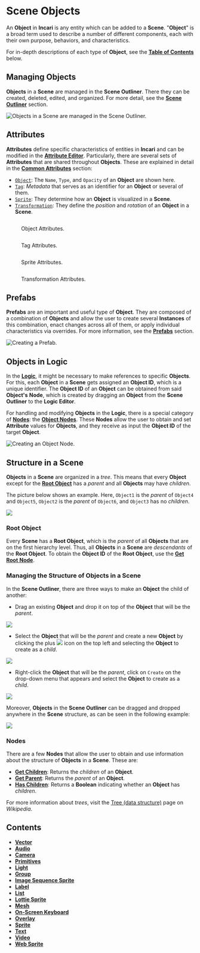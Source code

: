 # Scene Objects

An **Object** in **Incari** is any entity which can be added to a **Scene**. "**Object**" is a broad term used to describe a number of different components, each with their own purpose, behaviors, and characteristics.

For in-depth descriptions of each type of **Object**, see the [**Table of Contents**](./#contents) below.

## Managing Objects

**Objects** in a **Scene** are managed in the **Scene Outliner**. There they can be created, deleted, edited, and organized. For more detail, see the [**Scene Outliner**](../../modules/scene-outliner.md) section.

![Objects in a Scene are managed in the Scene Outliner.](../../.gitbook/assets/scene-outliner2.png)

## Attributes

**Attributes** define specific characteristics of entities in **Incari** and can be modified in the [**Attribute Editor**](../../modules/attribute-editor.md). Particularly, there are several sets of **Attributes** that are shared throughout **Objects**. These are explained in detail in the [**Common Attributes**](../attributes/common-attributes/) section:

* [`Object`](../attributes/common-attributes/object.md): The `Name`, `Type`, and `Opacity` of an **Object** are shown here.
* [`Tag`](../attributes/common-attributes/tag.md): _Metadata_ that serves as an identifier for an **Object** or several of them.
* [`Sprite`](../attributes/common-attributes/sprite.md): They determine how an **Object** is visualized in a **Scene**.
* [`Transformation`](../attributes/common-attributes/transformation/): They define the _position_ and _rotation_ of an **Object** in a **Scene**.

<div>

<figure><img src="../../.gitbook/assets/attri-object.png" alt=""><figcaption><p>Object Attributes.</p></figcaption></figure>

 

<figure><img src="../../.gitbook/assets/attri-tag.png" alt=""><figcaption><p>Tag Attributes.</p></figcaption></figure>

</div>

<div>

<figure><img src="../../.gitbook/assets/attri-sprite.png" alt=""><figcaption><p>Sprite Attributes.</p></figcaption></figure>

 

<figure><img src="../../.gitbook/assets/attri-transformation.png" alt=""><figcaption><p>Transformation Attributes.</p></figcaption></figure>

</div>

## Prefabs

**Prefabs** are an important and useful type of **Object**. They are composed of a combination of **Objects** and allow the user to create several **Instances** of this combination, enact changes across all of them, or apply individual characteristics via overrides. For more information, see the [**Prefabs**](../prefabs/) section.

![Creating a Prefab.](../../.gitbook/assets/prefabs1.gif)

## Objects in Logic

In the [**Logic**](../../modules/logic-editor.md), it might be necessary to make references to specific **Objects**. For this, each **Object** in a **Scene** gets assigned an **Object ID**, which is a unique identifier. The **Object ID** of an **Object** can be obtained from said **Object's** **Node**, which is created by dragging an **Object** from the **Scene Outliner** to the **Logic Editor**.

For handling and modifying **Objects** in the **Logic**, there is a special category of [**Nodes**](../../modules/logic-editor.md#nodes): the [**Object Nodes**](../../toolbox/incari/object/). These **Nodes** allow the user to obtain and set **Attribute** values for **Objects**, and they receive as input the **Object ID** of the target **Object**.

![Creating an Object Node.](../../.gitbook/assets/ObjLogic2.gif)

## Structure in a Scene

**Objects** in a **Scene** are organized in a _tree_. This means that every **Object** except for the [**Root Object**](./#root-object) has a _parent_ and all **Objects** may have _children_.

The picture below shows an example. Here, `Object1` is the _parent_ of `Object4` and `Object5`, `Object2` is the _parent_ of `Object6`, and `Object3` has no _children_.

![](../../.gitbook/assets/ObjectsinHierarchy.png)

### Root Object

Every **Scene** has a **Root Object**, which is the _parent_ of all **Objects** that are on the first hierarchy level. Thus, all **Objects** in a **Scene** are _descendants_ of the **Root Object**. To obtain the **Object ID** of the **Root Object**, use the [**Get Root** **Node**](../../toolbox/incari/object/get-root.md).

### Managing the Structure of Objects in a Scene

In the **Scene Outliner**, there are three ways to make an **Object** the child of another:

* Drag an existing **Object** and drop it on top of the **Object** that will be the _parent_.

![](../../.gitbook/assets/create-children-1.gif)

* Select the **Object** that will be the _parent_ and create a new **Object** by clicking the plus ![](<../../.gitbook/assets/plusIcon (4) (4) (4) (4) (4) (4) (4) (4) (1) (1) (1) (2).PNG>) icon on the top left and selecting the **Object** to create as a _child_.

![](../../.gitbook/assets/create-children-3.gif)

* Right-click the **Object** that will be the _parent_, click on `Create` on the drop-down menu that appears and select the **Object** to create as a _child_.

![](../../.gitbook/assets/create-children-2.gif)

Moreover, **Objects** in the **Scene Outliner** can be dragged and dropped anywhere in the **Scene** structure, as can be seen in the following example:

![](../../.gitbook/assets/tree-play.gif)

### Nodes

There are a few **Nodes** that allow the user to obtain and use information about the structure of **Objects** in a **Scene**. These are:

* [**Get Children**](../../toolbox/incari/object/get-children.md): Returns the _children_ of an **Object**.
* [**Get Parent**](../../toolbox/incari/object/get-parent.md): Returns the _parent_ of an **Object**.
* [**Has Children**](../../toolbox/incari/object/has-children.md): Returns a **Boolean** indicating whether an **Object** has _children_.

For more information about _trees_, visit the [Tree (data structure)](https://en.wikipedia.org/wiki/Tree\_\(data\_structure\)) page on _Wikipedia_.

## Contents

* [**Vector**](vector.md)
* [**Audio**](audio.md)
* [**Camera**](camera.md)
* [**Primitives**](primitives.md)
* [**Light**](lights.md)
* [**Group**](group.md)
* [**Image Sequence Sprite**](3dobjects/imagesequencesprite.md)
* [**Label**](3dobjects/label.md)
* [**List**](3dobjects/list.md)
* [**Lottie Sprite**](lottie-sprite.md)
* [**Mesh**](mesh.md)
* [**On-Screen Keyboard**](3dobjects/onscreenkeyboard.md)
* [**Overlay**](overlay.md)
* [**Sprite**](3dobjects/sprite.md)
* [**Text**](3dobjects/text.md)
* [**Video**](3dobjects/video.md)
* [**Web Sprite**](3dobjects/web-sprite.md)
